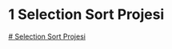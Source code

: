 # 1 Selection Sort Projesi

[# Selection Sort Projesi](https://github.com/EvrenCILGIN/patika-Veri-Yap-lar--ve-Algoritmalar/blob/main/Selection%20Sort%20Projesi/Selection-Sort-Projesi.md#big-o-de%C4%9Feri--on)
